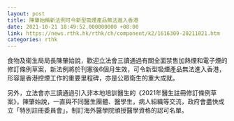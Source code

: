 ```yaml
---
layout: post
title: 陳肇始稱新法例可令新型吸煙產品無法進入香港
date: 2021-10-21 18:49:52.000000000 +08:00
link: https://news.rthk.hk/rthk/ch/component/k2/1616309-20211021.htm
categories: rthk
---
```


食物及衞生局局長陳肇始說，歡迎立法會三讀通過有關全面禁售加熱煙和電子煙的修訂條例草案，新法例將於刊憲後6個月生效，可令新型吸煙產品無法進入香港，形容是香港控煙工作的重要里程碑，亦是公眾衛生的重大成就。

另外，立法會亦三讀通過引入非本地培訓醫生的《2021年醫生註冊修訂條例草案》，陳肇始說，一直與不同醫生團體、醫學生，病人組織等交流，政府會盡快成立「特別註冊委員會」，制訂海外醫學院頒授醫學資格的認可名單。
